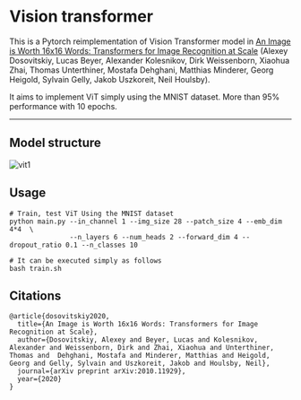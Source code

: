 # Vision transformer
This is a Pytorch reimplementation of Vision Transformer model in [An Image is Worth 16x16 Words: Transformers for Image Recognition at Scale](https://arxiv.org/abs/2010.11929) (Alexey Dosovitskiy, Lucas Beyer, Alexander Kolesnikov, Dirk Weissenborn, Xiaohua Zhai, Thomas Unterthiner, Mostafa Dehghani, Matthias Minderer, Georg Heigold, Sylvain Gelly, Jakob Uszkoreit, Neil Houlsby).

It aims to implement ViT simply using the MNIST dataset.
More than 95% performance with 10 epochs.


---

## Model structure
![vit1](https://user-images.githubusercontent.com/87693860/177267676-bdfd308e-ed3b-4cba-857e-86462d45b6ad.PNG)

## Usage
```
# Train, test ViT Using the MNIST dataset
python main.py --in_channel 1 --img_size 28 --patch_size 4 --emb_dim 4*4  \
               --n_layers 6 --num_heads 2 --forward_dim 4 --dropout_ratio 0.1 --n_classes 10

# It can be executed simply as follows
bash train.sh

```

## Citations

```
@article{dosovitskiy2020,
  title={An Image is Worth 16x16 Words: Transformers for Image Recognition at Scale},
  author={Dosovitskiy, Alexey and Beyer, Lucas and Kolesnikov, Alexander and Weissenborn, Dirk and Zhai, Xiaohua and Unterthiner, Thomas and  Dehghani, Mostafa and Minderer, Matthias and Heigold, Georg and Gelly, Sylvain and Uszkoreit, Jakob and Houlsby, Neil},
  journal={arXiv preprint arXiv:2010.11929},
  year={2020}
}
```
